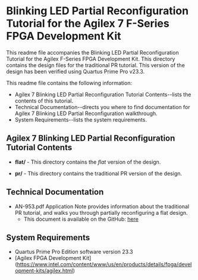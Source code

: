 # Blinking LED Partial Reconfiguration Tutorial for the Agilex 7 F-Series FPGA Development Kit

This readme file accompanies the Blinking LED Partial Reconfiguration Tutorial for the Agilex F-Series FPGA Development Kit. This directory contains the design files for the traditional PR tutorial. This version of the design has been verified using Quartus Prime Pro v23.3.

This readme file contains the following information:

*  Agilex 7 Blinking LED Partial Reconfiguration Tutorial Contents--lists the contents of this tutorial.
*  Technical Documentation--directs you where to find documentation for Agilex 7 Blinking LED Partial Reconfiguration walkthrough.
*  System Requirements--lists the system requirements.

## Agilex 7 Blinking LED Partial Reconfiguration Tutorial Contents

*  **flat/** - This directory contains the *flat* version of the design.

*  **pr/** - This directory contains the traditional PR version of the design.

## Technical Documentation

*  AN-953.pdf Application Note provides information about the traditional PR tutorial, and walks you through partially reconfiguring a flat design.
   *  This document is available on the GitHub: [here](AN-953.pdf)

## System Requirements

*  Quartus Prime Pro Edition software version 23.3
*  [Agilex FPGA Development Kit] (https://www.intel.com/content/www/us/en/products/details/fpga/development-kits/agilex.html)

